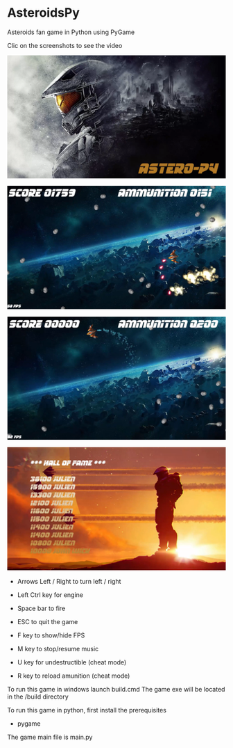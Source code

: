 # AsteroidsPy
Asteroids fan game in Python using PyGame

Clic on the screenshots to see the video

[![AsteroPy](readme.rsc/AsteroPy1.png)](https://youtu.be/M73QxTq9Vvg)

[![AsteroPy](readme.rsc/AsteroPy2.png)](https://youtu.be/M73QxTq9Vvg)

[![AsteroPy](readme.rsc/AsteroPy3.png)](https://youtu.be/M73QxTq9Vvg)

[![AsteroPy](readme.rsc/AsteroPy4.png)](https://youtu.be/M73QxTq9Vvg)

- Arrows Left / Right to turn left / right
- Left Ctrl key for engine
- Space bar to fire

- ESC to quit the game
- F key to show/hide FPS
- M key to stop/resume music
- U key for undestructible (cheat mode)
- R key to reload amunition (cheat mode)

To run this game in windows launch build.cmd
The game exe will be located in the /build directory

To run this game in python, first install the prerequisites
- pygame

The game main file is main.py



